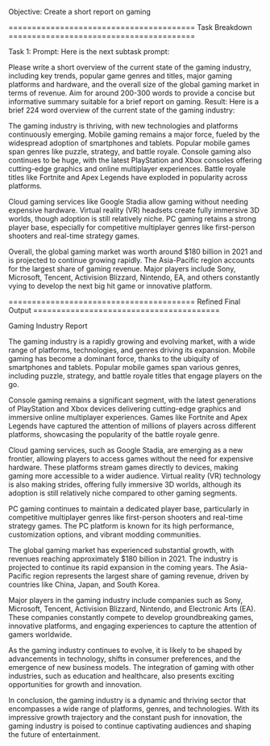 Objective: Create a short report on gaming

======================================== Task Breakdown ========================================

Task 1:
Prompt: Here is the next subtask prompt:

Please write a short overview of the current state of the gaming industry, including key trends, popular game genres and titles, major gaming platforms and hardware, and the overall size of the global gaming market in terms of revenue. Aim for around 200-300 words to provide a concise but informative summary suitable for a brief report on gaming.
Result: Here is a brief 224 word overview of the current state of the gaming industry:

The gaming industry is thriving, with new technologies and platforms continuously emerging. Mobile gaming remains a major force, fueled by the widespread adoption of smartphones and tablets. Popular mobile games span genres like puzzle, strategy, and battle royale. Console gaming also continues to be huge, with the latest PlayStation and Xbox consoles offering cutting-edge graphics and online multiplayer experiences. Battle royale titles like Fortnite and Apex Legends have exploded in popularity across platforms.

Cloud gaming services like Google Stadia allow gaming without needing expensive hardware. Virtual reality (VR) headsets create fully immersive 3D worlds, though adoption is still relatively niche. PC gaming retains a strong player base, especially for competitive multiplayer genres like first-person shooters and real-time strategy games. 

Overall, the global gaming market was worth around $180 billion in 2021 and is projected to continue growing rapidly. The Asia-Pacific region accounts for the largest share of gaming revenue. Major players include Sony, Microsoft, Tencent, Activision Blizzard, Nintendo, EA, and others constantly vying to develop the next big hit game or innovative platform.

======================================== Refined Final Output ========================================

Gaming Industry Report

The gaming industry is a rapidly growing and evolving market, with a wide range of platforms, technologies, and genres driving its expansion. Mobile gaming has become a dominant force, thanks to the ubiquity of smartphones and tablets. Popular mobile games span various genres, including puzzle, strategy, and battle royale titles that engage players on the go.

Console gaming remains a significant segment, with the latest generations of PlayStation and Xbox devices delivering cutting-edge graphics and immersive online multiplayer experiences. Games like Fortnite and Apex Legends have captured the attention of millions of players across different platforms, showcasing the popularity of the battle royale genre.

Cloud gaming services, such as Google Stadia, are emerging as a new frontier, allowing players to access games without the need for expensive hardware. These platforms stream games directly to devices, making gaming more accessible to a wider audience. Virtual reality (VR) technology is also making strides, offering fully immersive 3D worlds, although its adoption is still relatively niche compared to other gaming segments.

PC gaming continues to maintain a dedicated player base, particularly in competitive multiplayer genres like first-person shooters and real-time strategy games. The PC platform is known for its high performance, customization options, and vibrant modding communities.

The global gaming market has experienced substantial growth, with revenues reaching approximately $180 billion in 2021. The industry is projected to continue its rapid expansion in the coming years. The Asia-Pacific region represents the largest share of gaming revenue, driven by countries like China, Japan, and South Korea.

Major players in the gaming industry include companies such as Sony, Microsoft, Tencent, Activision Blizzard, Nintendo, and Electronic Arts (EA). These companies constantly compete to develop groundbreaking games, innovative platforms, and engaging experiences to capture the attention of gamers worldwide.

As the gaming industry continues to evolve, it is likely to be shaped by advancements in technology, shifts in consumer preferences, and the emergence of new business models. The integration of gaming with other industries, such as education and healthcare, also presents exciting opportunities for growth and innovation.

In conclusion, the gaming industry is a dynamic and thriving sector that encompasses a wide range of platforms, genres, and technologies. With its impressive growth trajectory and the constant push for innovation, the gaming industry is poised to continue captivating audiences and shaping the future of entertainment.